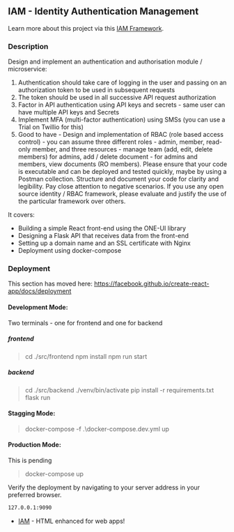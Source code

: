 ## IAM - Identity Authentication Management

Learn more about this project via this <a href="https://github.com/sathishsms">IAM Framework</a>.

### Description
Design and implement an authentication and authorisation module / microservice:
1. Authentication should take care of logging in the user and passing on an authorization token to be used in subsequent requests
2. The token should be used in all successive API request authorization
3. Factor in API authentication using API keys and secrets - same user can have multiple API keys and Secrets
4. Implement MFA (multi-factor authentication) using SMSs (you can use a Trial on Twillio for this)
5. Good to have - Design and implementation of RBAC (role based access control) - you can assume three different roles - admin, member, read-only member, and three resources - manage team (add, edit, delete members) for admins, add / delete document - for admins and members, view documents (RO members).
Please ensure that your code is executable and can be deployed and tested quickly, maybe by using a Postman collection. Structure and document your code for clarity and legibility. Pay close attention to negative scenarios. If you use any open source identity / RBAC framework, please evaluate and justify the use of the particular framework over others.


It covers:

- Building a simple React front-end using the ONE-UI library
- Designing a Flask API that receives data from the front-end
- Setting up a domain name and an SSL certificate with Nginx
- Deployment using docker-compose



### Deployment

This section has moved here: https://facebook.github.io/create-react-app/docs/deployment

#### Development Mode:
Two terminals - one for frontend and one for backend

##### frontend
> cd ./src/frontend
> npm install
> npm run start
##### backend
> cd ./src/backend
> ./venv/bin/activate
> pip install -r requirements.txt
> flask run

#### Stagging Mode:
>docker-compose -f .\docker-compose.dev.yml up

#### Production Mode:
This is pending
>docker-compose up

Verify the deployment by navigating to your server address in your preferred browser.

```sh
127.0.0.1:9090
```

* [IAM](http://localhost:9090) - HTML enhanced for web apps!
